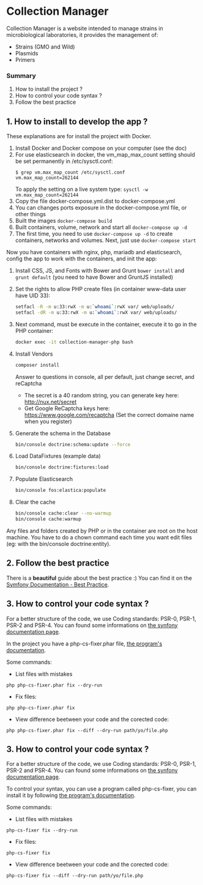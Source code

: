 # Collection Manager

Collection Manager is a website intended to manage strains in microbiological laboratories,
it provides the management of:
* Strains (GMO and Wild)
* Plasmids
* Primers

### Summary
1. How to install the project ?
2. How to control your code syntax ?
3. Follow the best practice

## 1. How to install to develop the app ?
These explanations are for install the project with Docker.

1. Install Docker and Docker compose on your computer (see the doc)
3. For use elasticsearch in docker, the vm_map_max_count setting should be set permanently in /etc/sysctl.conf:
    ```
    $ grep vm.max_map_count /etc/sysctl.conf
    vm.max_map_count=262144
    ```
    To apply the setting on a live system type: `sysctl -w vm.max_map_count=262144`
4. Copy the file docker-compose.yml.dist to docker-compose.yml
4. You can changes ports exposure in the docker-compose.yml file, or other things
5. Built the images `docker-compose build`
6. Built containers, volume, network and start all `docker-compose up -d`
7. The first time, you need to use `docker-compose up -d` to create containers, networks and volumes. Next, just use `docker-compose start`

Now you have containers with nginx, php, mariadb and elasticsearch, config the app to work with the containers, and init the app:

1. Install CSS, JS, and Fonts with Bower and Grunt `bower install` and `grunt default` (you need to have Bower and GruntJS installed)
1. Set the rights to allow PHP create files (in container www-data user have UID 33):
    ```bash
    setfacl -R -m u:33:rwX -m u:`whoami`:rwX var/ web/uploads/
    setfacl -dR -m u:33:rwX -m u:`whoami`:rwX var/ web/uploads/
    ```

2. Next command, must be execute in the container, execute it to go in the PHP container:
    ```bash
    docker exec -it collection-manager-php bash
    ```

3. Install Vendors
    ```bash
    composer install
    ```

    Answer to questions in console, all per default, just change secret, and reCaptcha
      * The secret is a 40 random string, you can generate key here: http://nux.net/secret
      * Get Google ReCaptcha keys here: https://www.google.com/recaptcha (Set the correct domaine name when you register)
4. Generate the schema in the Database
    ```bash
    bin/console doctrine:schema:update --force
    ```

5. Load DataFixtures (example data)
    ```bash
    bin/console doctrine:fixtures:load
    ```

6. Populate Elasticsearch
    ```bash
    bin/console fos:elastica:populate
    ```

8. Clear the cache
    ```bash
    bin/console cache:clear --no-warmup
    bin/console cache:warmup
    ```

Any files and folders created by PHP or in the container are root on the host machine. You have to do a chown command each time you want edit files (eg: with the bin/console doctrine:entity).

## 2. Follow the best practice
There is a **beautiful** guide about the best practice :) You can find it on the [Symfony Documentation - Best Practice](http://symfony.com/doc/current/best_practices/index.html).

## 3. How to control your code syntax ?
For a better structure of the code, we use Coding standards: PSR-0, PSR-1, PSR-2 and PSR-4.
You can found some informations on [the synfony documentation page](http://symfony.com/doc/current/contributing/code/standards.html).

In the project you have a php-cs-fixer.phar file, [the program's documentation](http://cs.sensiolabs.org/).

Some commands:
   * List files with mistakes

    php php-cs-fixer.phar fix --dry-run

   * Fix files:

    php php-cs-fixer.phar fix

   * View difference beetween your code and the corected code:

    php php-cs-fixer.phar fix --diff --dry-run path/yo/file.php

## 3. How to control your code syntax ?
For a better structure of the code, we use Coding standards: PSR-0, PSR-1, PSR-2 and PSR-4.
You can found some informations on [the synfony documentation page](http://symfony.com/doc/current/contributing/code/standards.html).

To control your syntax, you can use a program called php-cs-fixer, you can install it by following [the program's documentation](http://cs.sensiolabs.org/).

Some commands:
   * List files with mistakes

    php-cs-fixer fix --dry-run

   * Fix files:

    php-cs-fixer fix

   * View difference beetween your code and the corected code:

    php-cs-fixer fix --diff --dry-run path/yo/file.php
